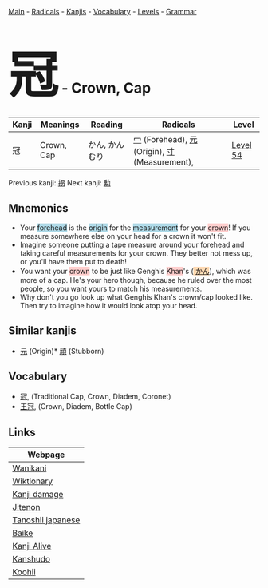 <style> bigfont {font-size: 100px}</style>
[Main](../index.md) -
[Radicals](../radicals.md) -
[Kanjis](../kanjis.md) -
[Vocabulary](../vocabulary.md) -
[Levels](../levels.md) -
[Grammar](../grammar.md)
# <bigfont> 冠</bigfont> - Crown, Cap 

| Kanji | Meanings | Reading | Radicals | Level |
| --- | --- | --- | --- | --- |
| 冠 | Crown, Cap | かん, かんむり | [冖](../radicals/冖.md) (Forehead), [元](../radicals/元.md) (Origin), [寸](../radicals/寸.md) (Measurement),  | [Level 54](../levels/wk_level54.md) |

Previous kanji: [拐](拐.md) Next kanji: [勲](勲.md) 

## Mnemonics
 * Your <span style="background-color:#ADD8E6"> forehead</span> is the <span style="background-color:#ADD8E6"> origin</span> for the <span style="background-color:#ADD8E6"> measurement</span> for your <span style="background-color:#ffcccb"> crown</span>! If you measure somewhere else on your head for a crown it won't fit.
* Imagine someone putting a tape measure around your forehead and taking careful measurements for your crown. They better not mess up, or you'll have them put to death!
* You want your <span style="background-color:#ffcccb"> crown</span> to be just like Genghis <span style="background-color:#ffcccb"> Khan</span>'s (<span style="background-color:#fed8b1"> [かん](https://jisho.org/search/かん)</span>), which was more of a cap. He's your hero though, because he ruled over the most people, so you want yours to match his measurements.
* Why don't you go look up what Genghis Khan's crown/cap looked like. Then try to imagine how it would look atop your head.


## Similar kanjis
 * [元](元.md) (Origin)* [頑](頑.md) (Stubborn)


## Vocabulary
 * [冠](../vocabulary/冠.md), (Traditional Cap, Crown, Diadem, Coronet)
* [王冠](../vocabulary/冠.md), (Crown, Diadem, Bottle Cap)



## Links 

| Webpage |
| --- |
| [Wanikani          ](https://www.wanikani.com/kanji/冠) |
| [Wiktionary        ](https://en.wiktionary.org/wiki/冠) |
| [Kanji damage      ](http://www.kanjidamage.com/kanji/search?utf8=✓&q=冠) |
| [Jitenon           ](https://jitenon.com/kanji/冠) |
| [Tanoshii japanese ](https://www.tanoshiijapanese.com/dictionary/kanji.cfm?k=冠) |
| [Baike             ](https://baike.baidu.com/item/冠) |
| [Kanji Alive       ](https://app.kanjialive.com/冠) |
| [Kanshudo          ](https://www.kanshudo.com/searchmn?q=冠) |
| [Koohii            ](https://kanji.koohii.com/study/kanji/冠) |
